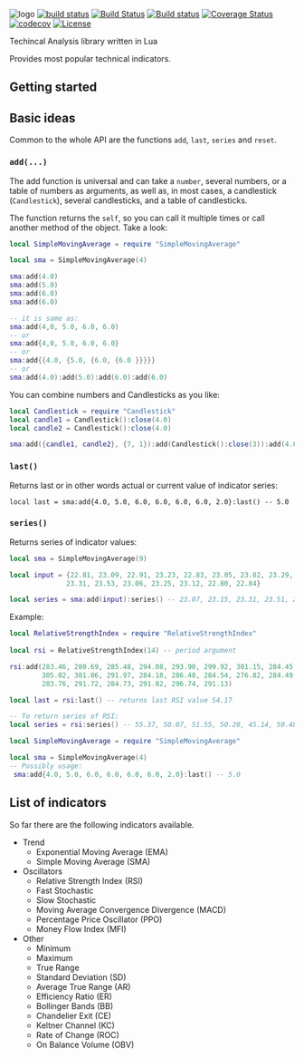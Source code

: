 ![logo](https://i.ibb.co/rmMfs7V/image-2020-11-19-23-58-36.png)
[![build status](https://github.com/azoyan/talua/workflows/CI/badge.svg)](https://github.com/azoyan/talua/actions?query=workflow%3ACI)
[![Build Status](https://travis-ci.org/azoyan/talua.svg?branch=main)](https://travis-ci.org/azoyan/talua)
[![Build status](https://ci.appveyor.com/api/projects/status/02o3vqncjddyw8d8?svg=true)](https://ci.appveyor.com/project/azoyan/talua)
[![Coverage Status](https://coveralls.io/repos/github/azoyan/talua/badge.svg?branch=main)](https://coveralls.io/github/azoyan/talua?branch=main)
[![codecov](https://codecov.io/gh/azoyan/talua/branch/main/graph/badge.svg?token=NP5G0OBNB3)](https://codecov.io/gh/azoyan/talua)
[![License](https://img.shields.io/badge/License-MIT-brightgreen.svg)](LICENSE)
 
Techincal Analysis library written in Lua

Provides most popular technical indicators.

## Getting started


## Basic ideas

Common to the whole API are the functions `add`, `last`, `series` and `reset`.

### `add(...)` 
The add function is universal and can take a `number`, several numbers, or a table of numbers as arguments, as well as, in most cases, a candlestick (`Candlestick`), several candlesticks, and a table of candlesticks. 

The function returns the `self`, so you can call it multiple times or call another method of the object. Take a look:
```Lua
local SimpleMovingAverage = require "SimpleMovingAverage"

local sma = SimpleMovingAverage(4)

sma:add(4.0)
sma:add(5.0)
sma:add(6.0)
sma:add(6.0)

-- it is same as:
sma:add(4,0, 5.0, 6.0, 6.0)
-- or
sma:add{4,0, 5.0, 6.0, 6.0}
-- or
sma:add{{4.0, {5.0, {6.0, {6.0 }}}}}
-- or
sma:add(4.0):add(5.0):add(6.0):add(6.0)
```
You can combine numbers and Сandlesticks as you like:
```lua
local Candlestick = require "Candlestick"
local candle1 = Candlestick():close(4.0)
local candle2 = Candlestick():close(4.0)

sma:add({candle1, candle2}, {7, 1}):add(Candlestick():close(3)):add(4.0):add{5.0, 5.5}
```

### `last()`
Returns last or in other words actual or current value of indicator series:
```
local last = sma:add{4.0, 5.0, 6.0, 6.0, 6.0, 6.0, 2.0}:last() -- 5.0
```

### `series()`
Returns series of indicator values:
```lua
local sma = SimpleMovingAverage(9)

local input = {22.81, 23.09, 22.91, 23.23, 22.83, 23.05, 23.02, 23.29, 23.41, 23.49, 24.60, 24.63, 24.51, 23.73,
              23.31, 23.53, 23.06, 23.25, 23.12, 22.80, 22.84}

local series = sma:add(input):series() -- 23.07, 23.15, 23.31, 23.51, 23.65, 23.75, 23.78, 23.83, 23.81, 23.79, 23.75, 23.55, 23.35
```

Example:
```lua
local RelativeStrengthIndex = require "RelativeStrengthIndex"
    
local rsi = RelativeStrengthIndex(14) -- period argument

rsi:add(283.46, 280.69, 285.48, 294.08, 293.90, 299.92, 301.15, 284.45, 294.09, 302.77, 301.97, 306.85,
        305.02, 301.06, 291.97, 284.18, 286.48, 284.54, 276.82, 284.49, 275.01, 279.07, 277.85, 278.85,
        283.76, 291.72, 284.73, 291.82, 296.74, 291.13)

local last = rsi:last() -- returns last RSI value 54.17

-- To return series of RSI:
local series = rsi:series() -- 55.37, 50.07, 51.55, 50.20, 45.14, 50.48, 44.69, 47.47, 46.71, 47.45, 51.05, 56.29, 51.12, 55.58, 58.41, 54.17

local SimpleMovingAverage = require "SimpleMovingAverage"

local sma = SimpleMovingAverage(4)
-- Possibly usage:
 sma:add{4.0, 5.0, 6.0, 6.0, 6.0, 6.0, 2.0}:last() -- 5.0
```

## List of indicators

So far there are the following indicators available.

* Trend
  * Exponential Moving Average (EMA)
  * Simple Moving Average (SMA)
* Oscillators
  * Relative Strength Index (RSI)
  * Fast Stochastic
  * Slow Stochastic
  * Moving Average Convergence Divergence (MACD)
  * Percentage Price Oscillator (PPO)
  * Money Flow Index (MFI)
* Other
  * Minimum
  * Maximum
  * True Range
  * Standard Deviation (SD)
  * Average True Range (AR)
  * Efficiency Ratio (ER)
  * Bollinger Bands (BB)
  * Chandelier Exit (CE)
  * Keltner Channel (KC)
  * Rate of Change (ROC)
  * On Balance Volume (OBV)
